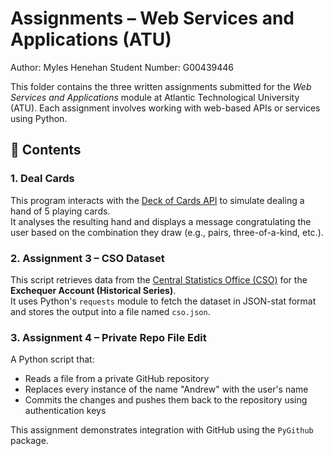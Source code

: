 # Assignments – Web Services and Applications (ATU)
Author: Myles Henehan
Student Number: G00439446

This folder contains the three written assignments submitted for the *Web Services and Applications* module at Atlantic Technological University (ATU). Each assignment involves working with web-based APIs or services using Python.

## 📁 Contents

### 1. **Deal Cards**  
This program interacts with the [Deck of Cards API](https://deckofcardsapi.com/) to simulate dealing a hand of 5 playing cards.  
It analyses the resulting hand and displays a message congratulating the user based on the combination they draw (e.g., pairs, three-of-a-kind, etc.).

### 2. **Assignment 3 – CSO Dataset**  
This script retrieves data from the [Central Statistics Office (CSO)](https://data.cso.ie/) for the **Exchequer Account (Historical Series)**.  
It uses Python's `requests` module to fetch the dataset in JSON-stat format and stores the output into a file named `cso.json`.

### 3. **Assignment 4 – Private Repo File Edit**  
A Python script that:
- Reads a file from a private GitHub repository  
- Replaces every instance of the name "Andrew" with the user's name  
- Commits the changes and pushes them back to the repository using authentication keys  

This assignment demonstrates integration with GitHub using the `PyGithub` package.
